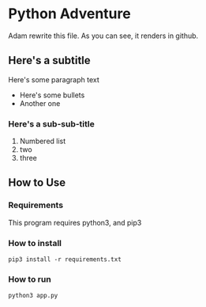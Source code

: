 # Python Adventure

Adam rewrite this file. As you can see, it renders in github.

## Here's a subtitle

Here's some paragraph text
- Here's some bullets
- Another one

### Here's a sub-sub-title

1. Numbered list
2. two
3. three

## How to Use

### Requirements

This program requires python3, and pip3

### How to install

`pip3 install -r requirements.txt`

### How to run

`python3 app.py`

